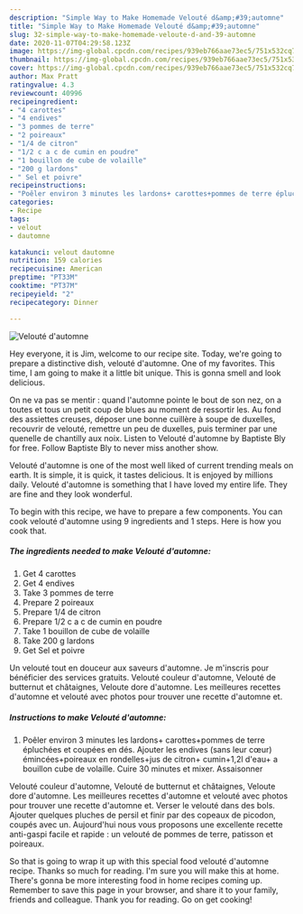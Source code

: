```yaml
---
description: "Simple Way to Make Homemade Velouté d&amp;#39;automne"
title: "Simple Way to Make Homemade Velouté d&amp;#39;automne"
slug: 32-simple-way-to-make-homemade-veloute-d-and-39-automne
date: 2020-11-07T04:29:58.123Z
image: https://img-global.cpcdn.com/recipes/939eb766aae73ec5/751x532cq70/veloute-dautomne-photo-principale-de-la-recette.jpg
thumbnail: https://img-global.cpcdn.com/recipes/939eb766aae73ec5/751x532cq70/veloute-dautomne-photo-principale-de-la-recette.jpg
cover: https://img-global.cpcdn.com/recipes/939eb766aae73ec5/751x532cq70/veloute-dautomne-photo-principale-de-la-recette.jpg
author: Max Pratt
ratingvalue: 4.3
reviewcount: 40996
recipeingredient:
- "4 carottes"
- "4 endives"
- "3 pommes de terre"
- "2 poireaux"
- "1/4 de citron"
- "1/2 c a c de cumin en poudre"
- "1 bouillon de cube de volaille"
- "200 g lardons"
- " Sel et poivre"
recipeinstructions:
- "Poêler environ 3 minutes les lardons+ carottes+pommes de terre épluchées et coupées en dés. Ajouter les endives (sans leur cœur) émincées+poireaux en rondelles+jus de citron+ cumin+1,2l d&#39;eau+ a bouillon cube de volaille. Cuire 30 minutes et mixer. Assaisonner"
categories:
- Recipe
tags:
- velout
- dautomne

katakunci: velout dautomne 
nutrition: 159 calories
recipecuisine: American
preptime: "PT33M"
cooktime: "PT37M"
recipeyield: "2"
recipecategory: Dinner

---
```



![Velouté d&#39;automne](https://img-global.cpcdn.com/recipes/939eb766aae73ec5/751x532cq70/veloute-dautomne-photo-principale-de-la-recette.jpg)

Hey everyone, it is Jim, welcome to our recipe site. Today, we're going to prepare a distinctive dish, velouté d&#39;automne. One of my favorites. This time, I am going to make it a little bit unique. This is gonna smell and look delicious.

On ne va pas se mentir : quand l&#39;automne pointe le bout de son nez, on a toutes et tous un petit coup de blues au moment de ressortir les. Au fond des assiettes creuses, déposer une bonne cuillère à soupe de duxelles, recouvrir de velouté, remettre un peu de duxelles, puis terminer par une quenelle de chantilly aux noix. Listen to Velouté d&#39;automne by Baptiste Bly for free. Follow Baptiste Bly to never miss another show.

Velouté d&#39;automne is one of the most well liked of current trending meals on earth. It is simple, it is quick, it tastes delicious. It is enjoyed by millions daily. Velouté d&#39;automne is something that I have loved my entire life. They are fine and they look wonderful.


To begin with this recipe, we have to prepare a few components. You can cook velouté d&#39;automne using 9 ingredients and 1 steps. Here is how you cook that.

<!--inarticleads1-->

##### The ingredients needed to make Velouté d&#39;automne:

1. Get 4 carottes
1. Get 4 endives
1. Take 3 pommes de terre
1. Prepare 2 poireaux
1. Prepare 1/4 de citron
1. Prepare 1/2 c a c de cumin en poudre
1. Take 1 bouillon de cube de volaille
1. Take 200 g lardons
1. Get  Sel et poivre


Un velouté tout en douceur aux saveurs d&#39;automne. Je m&#39;inscris pour bénéficier des services gratuits. Velouté couleur d&#39;automne, Velouté de butternut et châtaignes, Veloute dore d&#39;automne. Les meilleures recettes d&#39;automne et velouté avec photos pour trouver une recette d&#39;automne et. 

<!--inarticleads2-->

##### Instructions to make Velouté d&#39;automne:

1. Poêler environ 3 minutes les lardons+ carottes+pommes de terre épluchées et coupées en dés. Ajouter les endives (sans leur cœur) émincées+poireaux en rondelles+jus de citron+ cumin+1,2l d&#39;eau+ a bouillon cube de volaille. Cuire 30 minutes et mixer. Assaisonner


Velouté couleur d&#39;automne, Velouté de butternut et châtaignes, Veloute dore d&#39;automne. Les meilleures recettes d&#39;automne et velouté avec photos pour trouver une recette d&#39;automne et. Verser le velouté dans des bols. Ajouter quelques pluches de persil et finir par des copeaux de picodon, coupés avec un. Aujourd&#39;hui nous vous proposons une excellente recette anti-gaspi facile et rapide : un velouté de pommes de terre, patisson et poireaux. 

So that is going to wrap it up with this special food velouté d&#39;automne recipe. Thanks so much for reading. I'm sure you will make this at home. There's gonna be more interesting food in home recipes coming up. Remember to save this page in your browser, and share it to your family, friends and colleague. Thank you for reading. Go on get cooking!
